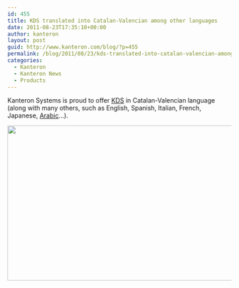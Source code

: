 ```yaml
---
id: 455
title: KDS translated into Catalan-Valencian among other languages
date: 2011-08-23T17:35:10+00:00
author: kanteron
layout: post
guid: http://www.kanteron.com/blog/?p=455
permalink: /blog/2011/08/23/kds-translated-into-catalan-valencian-among-other-languages/
categories:
  - Kanteron
  - Kanteron News
  - Products
---
```

Kanteron Systems is proud to offer [KDS](http://www.kanteron.com/blog/products/kds/ "KDS") in Catalan-Valencian language (along with many others, such as English, Spanish, Italian, French, Japanese, <a title="http://farm7.static.flickr.com/6194/6088169699_38445866e3_z.jpg" href="http://farm7.static.flickr.com/6194/6088169699_38445866e3_z.jpg" target="_blank">Arabic</a>&#8230;).
  
<img class="aligncenter" title="KDS in Catalan-Valencian" src="http://farm7.static.flickr.com/6199/6073661604_706d7e0f44_z.jpg" alt="" width="640" height="348" />